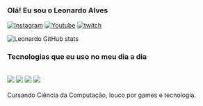### Olá! Eu sou o Leonardo Alves

[![Instagram](https://img.shields.io/badge/Instagram-E4405F?style=for-the-badge&logo=instagram&logoColor=white)](https://www.instagram.com/ffc.leo52/)
[![Youtube](https://img.shields.io/badge/YouTube-FF0000?style=for-the-badge&logo=youtube&logoColor=white)](https://www.youtube.com/channel/UCjyJ1J05xPpOjMp1X2PYW0Q)
 [![twitch](https://img.shields.io/badge/Twitch-9146FF?style=for-the-badge&logo=twitch&logoColor=white)](https://www.twitch.tv/leozinjg52)

 ![Leonardo GitHub stats](https://github-readme-stats.vercel.app/api?username=leonardoalvesrodrigues&show_icons=true&theme=radical)

 ### Tecnologias que eu uso no meu dia a dia

 <div style="display": inline_block"><br>
 <img align="center "alt"html5" src="https://img.shields.io/badge/HTML5-E34F26?style=for-the-badge&logo=html5&logoColor=white" />
 <img align="center "alt"css3" src="https://img.shields.io/badge/CSS3-1572B6?style=for-the-badge&logo=css3&logoColor=white" />
 <img align="center "alt"JAVASCRIPT" src="https://img.shields.io/badge/JavaScript-F7DF1E?style=for-the-badge&logo=javascript&logoColor=black" />
 <img align="center "alt"LINUX MINT" src="https://img.shields.io/badge/Linux_Mint-87CF3E?style=for-the-badge&logo=linux-mint&logoColor=white" />
 </div><br>
 Cursando Ciência da Computação, louco por games e tecnologia.
